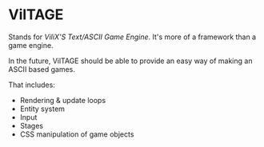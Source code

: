 VilTAGE
=======

Stands for *ViliX'S Text/ASCII Game Engine*. It's more of a framework than a game engine.

In the future, VilTAGE should be able to provide an easy way of making an ASCII based games.

That includes:

- Rendering & update loops
- Entity system
- Input
- Stages
- CSS manipulation of game objects